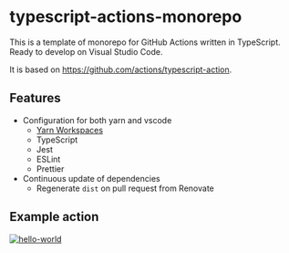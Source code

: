 # typescript-actions-monorepo

This is a template of monorepo for GitHub Actions written in TypeScript.
Ready to develop on Visual Studio Code.

It is based on https://github.com/actions/typescript-action.

## Features

- Configuration for both yarn and vscode
  - [Yarn Workspaces](https://classic.yarnpkg.com/en/docs/workspaces/)
  - TypeScript
  - Jest
  - ESLint
  - Prettier
- Continuous update of dependencies
  - Regenerate `dist` on pull request from Renovate


## Example action

[![hello-world](https://github.com/int128/typescript-actions-monorepo/actions/workflows/hello-world.yaml/badge.svg)](https://github.com/int128/typescript-actions-monorepo/actions/workflows/hello-world.yaml)
